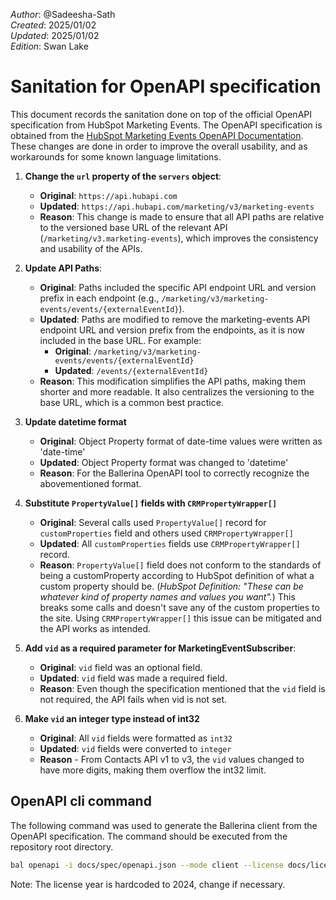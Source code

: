 
_Author_: @Sadeesha-Sath \
_Created_: 2025/01/02 \
_Updated_: 2025/01/02 \
_Edition_: Swan Lake

# Sanitation for OpenAPI specification

This document records the sanitation done on top of the official OpenAPI specification from HubSpot Marketing Events.
The OpenAPI specification is obtained from the [HubSpot Marketing Events OpenAPI Documentation](https://developers.hubspot.com/docs/reference/api/marketing/marketing-events). These changes are done in order to improve the overall usability, and as workarounds for some known language limitations.

1. **Change the `url` property of the `servers` object**:
   - **Original**: `https://api.hubapi.com`
   - **Updated**: `https://api.hubapi.com/marketing/v3/marketing-events`
   - **Reason**: This change is made to ensure that all API paths are relative to the versioned base URL of the relevant API (`/marketing/v3.marketing-events`), which improves the consistency and usability of the APIs.

2. **Update API Paths**:
   - **Original**: Paths included the specific API endpoint URL and version prefix in each endpoint (e.g., `/marketing/v3/marketing-events/events/{externalEventId}`).
   - **Updated**: Paths are modified to remove the marketing-events API endpoint URL and version prefix from the endpoints, as it is now included in the base URL. For example:
     - **Original**: `/marketing/v3/marketing-events/events/{externalEventId}`
     - **Updated**: `/events/{externalEventId}`
   - **Reason**: This modification simplifies the API paths, making them shorter and more readable. It also centralizes the versioning to the base URL, which is a common best practice.

3. **Update datetime format**
   - **Original**: Object Property format of date-time values were written as 'date-time'
   - **Updated**: Object Property format was changed to 'datetime'
   - **Reason**: For the Ballerina OpenAPI tool to correctly recognize the abovementioned format.

4. **Substitute `PropertyValue[]` fields with `CRMPropertyWrapper[]`**
   - **Original**: Several calls used `PropertyValue[]` record for `customProperties` field and others used `CRMPropertyWrapper[]`
   - **Updated**: All `customProperties` fields use `CRMPropertyWrapper[]` record.
   - **Reason**: `PropertyValue[]` field does not conform to the standards of being a customProperty according to HubSpot definition of what a custom property should be. (_HubSpot Definition: "These can be whatever kind of property names and values you want"._) This breaks some calls and doesn't save any of the custom properties to the site. Using `CRMPropertyWrapper[]` this issue can be mitigated and the API works as intended.

5. **Add `vid` as a required parameter for MarketingEventSubscriber**:
   - **Original**: `vid` field was an optional field.  
   - **Updated**: `vid` field was made a required field.
   - **Reason**: Even though the specification mentioned that the `vid` field is not required, the API fails when vid is not set.

6. **Make `vid` an integer type instead of int32**
   - **Original**: All `vid` fields were formatted as `int32`
   - **Updated**: `vid` fields were converted to `integer`
   - **Reason** - From Contacts API v1 to v3, the `vid` values changed to have more digits, making them overflow the int32 limit.

## OpenAPI cli command

The following command was used to generate the Ballerina client from the OpenAPI specification. The command should be executed from the repository root directory.

```bash
bal openapi -i docs/spec/openapi.json --mode client --license docs/license.txt -o ballerina --nullable
```

Note: The license year is hardcoded to 2024, change if necessary.

